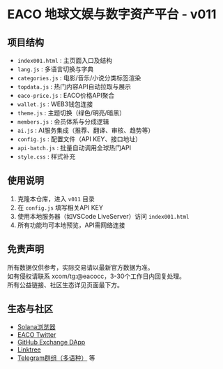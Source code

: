 # EACO 地球文娱与数字资产平台 - v011

## 项目结构
- `index001.html` : 主页面入口及结构
- `lang.js` : 多语言切换与字典
- `categories.js` : 电影/音乐/小说分类标签渲染
- `topdata.js` : 热门内容API自动拉取与展示
- `eaco-price.js` : EACO价格API聚合
- `wallet.js` : WEB3钱包连接
- `theme.js` : 主题切换（绿色/明亮/暗黑）
- `members.js` : 会员体系与分成逻辑
- `ai.js` : AI服务集成（推荐、翻译、审核、趋势等）
- `config.js` : 配置文件（API KEY、接口地址）
- `api-batch.js` : 批量自动调用全球热门API
- `style.css` : 样式补充

## 使用说明
1. 克隆本仓库，进入 `v011` 目录
2. 在 `config.js` 填写相关API KEY
3. 使用本地服务器（如VSCode LiveServer）访问 `index001.html`
4. 所有功能均可本地预览，API需网络连接

## 免责声明
所有数据仅供参考，实际交易请以最新官方数据为准。  
如有侵权请联系 xcom/tg:@eacocc，3-30个工作日内回复处理。  
所有公益链接、社区生态详见页面最下方。

## 生态与社区
- [Solana浏览器](https://solscan.io/token/DqfoyZH96RnvZusSp3Cdncjpyp3C74ZmJzGhjmHnDHRH)
- [EACO Twitter](https://x.com/eacocc)
- [GitHub Exchange DApp](https://github.com/eacocc/EACO_Exchange_DApp)
- [Linktree](https://linktr.ee/web3eaco)
- [Telegram群组（多语种）](https://t.me/e_eacocc) 等
